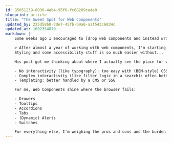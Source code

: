 ```yaml
---
id: 85051239-8036-4ab4-95f8-fc68209ce4e0
blueprint: article
title: "The Sweet Spot for Web Components"
updated_by: 225d58b0-3de7-45fb-b9a6-a2f543c6834c
updated_at: 1692354879
markdown: |-
    Some weeks ago I encouraged to [drop web components and instead write plain CSS for accessible and semantic headings](https://github.com/solid-design-system/solid/issues/243#issuecomment-1643581512) in Union Investment's design system.  Today I read the following post by [Manuel Mantuzovic](https://front-end.social/@matuzo/110904820573072435):

    > After almost a year of working with web components, I'm starting to doubt the usefulness of style encapsulation and shadow DOM in general.
    Styling and some accessibility stuff is so much easier without...

    His post got me thinking about where I actually see the place for web components. Turns out that finding the sweet spot for Web Components is hard:

    - No interactivity (like typography): too easy with (BEM-style) CSS
    - Complex interactivity (like filter logic in a search): often better left to app frameworks
    - Templating: better handled by a CMS or SSG

    For me, Web Components shine where the browser fails:

    - Drawers
    - Tooltips
    - Accordions
    - Tabs
    - (Dynamic) Alerts
    - Switches

    For everything else, I'm weighing the pros and cons and the burden of maintenance and performance-loss more than ever.
---
```


